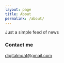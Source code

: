 ```yaml
---
layout: page
title: About
permalink: /about/
---
```

Just a simple feed of news

### Contact me

[digitalmoat@gmail.com](mailto:digitalmoat@gmail.com)
